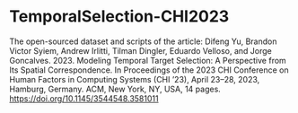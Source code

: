 # TemporalSelection-CHI2023
The open-sourced dataset and scripts of the article:
Difeng Yu, Brandon Victor Syiem, Andrew Irlitti, Tilman Dingler, Eduardo Velloso, and Jorge Goncalves. 2023. Modeling Temporal Target Selection: A Perspective from Its Spatial Correspondence. In Proceedings of the 2023 CHI Conference on Human Factors in Computing Systems (CHI ’23), April 23–28, 2023, Hamburg, Germany. ACM, New York, NY, USA, 14 pages. https://doi.org/10.1145/3544548.3581011
